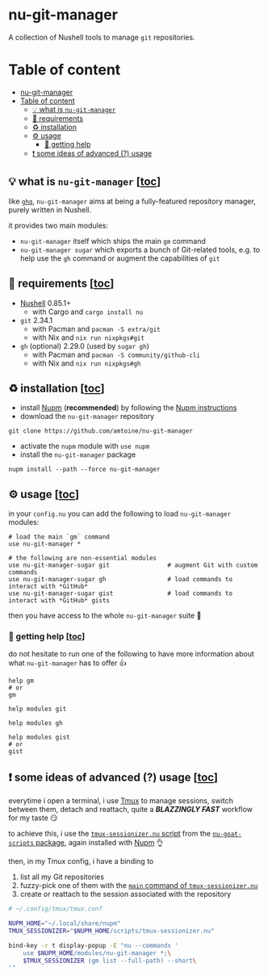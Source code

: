 # nu-git-manager
A collection of Nushell tools to manage `git` repositories.

# Table of content
- [nu-git-manager](#nu-git-manager)
- [Table of content](#table-of-content)
  - [:bulb: what is `nu-git-manager`](#bulb-what-is-nu-git-manager-toc)
  - [:link: requirements](#link-requirements-toc)
  - [:recycle: installation](#recycle-installation-toc)
  - [:gear: usage](#gear-usage-toc)
    - [:pray: getting help](#pray-getting-help-toc)
  - [:exclamation: some ideas of advanced (?) usage](#exclamation-some-ideas-of-advanced--usage-toc)

## :bulb: what is `nu-git-manager` [[toc](#table-of-content)]
like [`ghq`](https://github.com/x-motemen/ghq), `nu-git-manager` aims at being a fully-featured
repository manager, purely written in Nushell.

it provides two main modules:
- `nu-git-manager` itself which ships the main `gm` command
- `nu-git-manager sugar` which exports a bunch of Git-related tools, e.g. to help use the `gh` command or augment the capabilities of `git`

## :link: requirements [[toc](#table-of-content)]
- [Nushell] 0.85.1+
    - with Cargo and `cargo install nu`
- `git` 2.34.1
    - with Pacman and `pacman -S extra/git`
    - with Nix and `nix run nixpkgs#git`
- `gh` (optional) 2.29.0 (used by `sugar gh`)
    - with Pacman and `pacman -S community/github-cli`
    - with Nix and `nix run nixpkgs#gh`

## :recycle: installation [[toc](#table-of-content)]
- install [Nupm] (**recommended**) by following the [Nupm instructions]
- download the `nu-git-manager` repository
```shell
git clone https://github.com/amtoine/nu-git-manager
```
- activate the `nupm` module with `use nupm`
- install the `nu-git-manager` package
```nushell
nupm install --path --force nu-git-manager
```

## :gear: usage [[toc](#table-of-content)]
in your `config.nu` you can add the following to load `nu-git-manager` modules:
```nu
# load the main `gm` command
use nu-git-manager *

# the following are non-essential modules
use nu-git-manager-sugar git                # augment Git with custom commands
use nu-git-manager-sugar gh                 # load commands to interact with *GitHub*
use nu-git-manager-sugar gist               # load commands to interact with *GitHub* gists
```

then you have access to the whole `nu-git-manager` suite :partying_face:

### :pray: getting help [[toc](#table-of-content)]
do not hesitate to run one of the following to have more information about what `nu-git-manager` has to offer :thumbsup:
```nu
help gm
# or
gm
```
```nu
help modules git
```
```nu
help modules gh
```
```nu
help modules gist
# or
gist
```

## :exclamation: some ideas of advanced (?) usage [[toc](#table-of-content)]
everytime i open a terminal, i use [Tmux] to manage sessions, switch between them, detach and reattach, quite a ***BLAZZINGLY FAST*** workflow for my taste :smirk:

to achieve this, i use the [`tmux-sessionizer.nu` script][`tmux-sessionizer.nu`] from the [`nu-goat-scripts` package][`nu-goat-scripts`], again installed with [Nupm] :ok_hand:

then, in my Tmux config, i have a binding to
1. list all my Git repositories
2. fuzzy-pick one of them with the [`main` command of `tmux-sessionizer.nu`][`tmux-sessionizer.nu`]
3. create or reattach to the session associated with the repository
```bash
# ~/.config/tmux/tmux.conf

NUPM_HOME="~/.local/share/nupm"
TMUX_SESSIONIZER="$NUPM_HOME/scripts/tmux-sessionizer.nu"

bind-key -r t display-popup -E "nu --commands '
    use $NUPM_HOME/modules/nu-git-manager *;\
    $TMUX_SESSIONIZER (gm list --full-path) --short\
'"
```

[Nushell]: https://github.com/nushell/nushell

[Nupm]: https://github.com/nushell/nupm
[Nupm instructions]: https://github.com/nushell/nupm#-installation

[Tmux]: https://github.com/tmux/tmux
[`tmux-sessionizer.nu`]: https://github.com/goatfiles/scripts/blob/main/nu_scripts/scripts/tmux-sessionizer.nu#L463
[`nu-goat-scripts`]: https://github.com/goatfiles/scripts/blob/main/nu_scripts/README.md#nu_scripts
